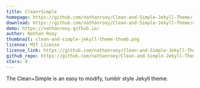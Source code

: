 ```yaml
---
title: Clean+Simple
homepage: https://github.com/nathanrooy/Clean-and-Simple-Jekyll-Theme/
download: https://github.com/nathanrooy/Clean-and-Simple-Jekyll-Theme/archive/master.zip
demo: https://nathanrooy.github.io/
author: Nathan Rooy
thumbnail: clean-and-simple-jekyll-theme-thumb.png
license: MIT License
license_link: https://github.com/nathanrooy/Clean-and-Simple-Jekyll-Theme/blob/master/LICENSE
github_repo: https://github.com/nathanrooy/Clean-and-Simple-Jekyll-Theme
stars: 0
---
```

The Clean+Simple is an easy to modify, tumblr style Jekyll theme.

